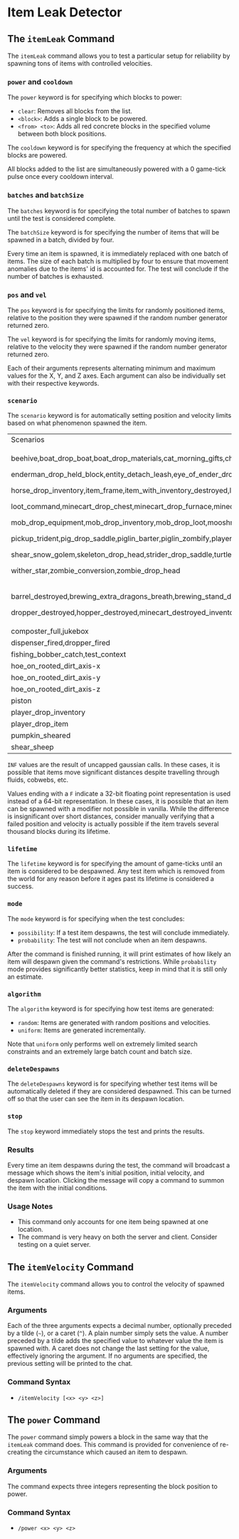 # Item Leak Detector

## The `itemLeak` Command
The `itemLeak` command allows you to test a particular setup for reliability by spawning tons of items with controlled velocities.
### `power` and `cooldown`
The `power` keyword is for specifying which blocks to power:
- `clear`: Removes all blocks from the list.
- `<block>`: Adds a single block to be powered.
- `<from> <to>`: Adds all red concrete blocks in the specified volume between both block positions.

The `cooldown` keyword is for specifying the frequency at which the specified blocks are powered.

All blocks added to the list are simultaneously powered with a 0 game-tick pulse once every cooldown interval.
### `batches` and `batchSize`
The `batches` keyword is for specifying the total number of batches to spawn until the test is considered complete.

The `batchSize` keyword is for specifying the number of items that will be spawned in a batch, divided by four.

Every time an item is spawned, it is immediately replaced with one batch of items. The size of each batch is multiplied by four to ensure that movement anomalies due to the items' id is accounted for. The test will conclude if the number of batches is exhausted.
### `pos` and `vel`
The `pos` keyword is for specifying the limits for randomly positioned items, relative to the position they were spawned if the random number generator returned zero.

The `vel` keyword is for specifying the limits for randomly moving items, relative to the velocity they were spawned if the random number generator returned zero.

Each of their arguments represents alternating minimum and maximum values for the X, Y, and Z axes. Each argument can also be individually set with their respective keywords.
### `scenario`
The `scenario` keyword is for automatically setting position and velocity limits based on what phenomenon spawned the item.

<table>
    <tbody>
        <tr>
            <td>Scenarios</td>
            <td>Minimum Pos</td>
            <td>Maximum Pos</td>
            <td>Minimum Vel</td>
            <td>Maximum Vel</td>
        </tr>
        <tr>
            <td>
                <p>beehive,boat_drop_boat,boat_drop_materials,cat_morning_gifts,chicken_lay_egg,creeper_drop_head,dolphin,donkey_drop_chest,</p>
                <p>enderman_drop_held_block,entity_detach_leash,eye_of_ender_drop,falling_block_pop,fox_drop,fox_spit,furnace_destroyed,</p>
                <p>horse_drop_inventory,item_frame,item_with_inventory_destroyed,leash_knot,leashed_mob_loaded_without_holder,lectern_drop_book,</p>
                <p>loot_command,minecart_drop_chest,minecart_drop_furnace,minecart_drop_hopper,minecart_drop_minecart,minecart_drop_tnt,</p>
                <p>mob_drop_equipment,mob_drop_inventory,mob_drop_loot,mooshroom_sheared,painting,panda_sneeze,panda_bamboo,pickup_arrow,</p>
                <p>pickup_trident,pig_drop_saddle,piglin_barter,piglin_zombify,player_breaks_shulker_box,raid_hero,raider_drop_banner,</p>
                <p>shear_snow_golem,skeleton_drop_head,strider_drop_saddle,turtle_scute,villager_gather_items,wither_skeleton_drop_head,wither_rose,</p>
                <p>wither_star,zombie_conversion,zombie_drop_head</p>
            </td>
            <td>0,0,0</td>
            <td>0,0,0</td>
            <td>-0.2,0,-0.2</td>
            <td>0.2,0,0.2</td>
        </tr>
        <tr>
            <td>
                <p>barrel_destroyed,brewing_extra_dragons_breath,brewing_stand_destroyed,campfire_cooking,chest_destroyed,dispenser_destroyed</p>
                <p>dropper_destroyed,hopper_destroyed,minecart_destroyed_inventory</p>
            </td>
            <td>-0.75,-0.75,-0.75</td>
            <td>0.75,0.75,0.75</td>
            <td>-INF,-INF,-INF</td>
            <td>INF,INF,INF</td>
        </tr>
        <tr>
            <td>composter_full,jukebox</td>
            <td>0,0,0</td>
            <td>0.7F,0.7F,0.7F</td>
            <td>-0.2,0,-0.2</td>
            <td>0.2,0,0.2</td>
        </tr>
        <tr>
            <td>dispenser_fired,dropper_fired</td>
            <td>0,0,0</td>
            <td>0,0,0</td>
            <td>-INF,-INF,-INF</td>
            <td>INF,INF,INF</td>
        </tr>
        <tr>
            <td>fishing_bobber_catch,test_context</td>
            <td>0,0,0</td>
            <td>0,0,0</td>
            <td>0,0,0</td>
            <td>0,0,0</td>
        </tr>
        <tr>
            <td>hoe_on_rooted_dirt_axis-x</td>
            <td>0,-0.25,-0.25</td>
            <td>0,0.25,0.25</td>
            <td>0,0,-0.1</td>
            <td>0,0.1,0.1</td>
        </tr>
        <tr>
            <td>hoe_on_rooted_dirt_axis-y</td>
            <td>-0.25,0,-0.25</td>
            <td>0.25,0,0.25</td>
            <td>-0.1,0,-0.1</td>
            <td>0.1,0,0.1</td>
        </tr>
        <tr>
            <td>hoe_on_rooted_dirt_axis-z</td>
            <td>-0.25,-0.25,0</td>
            <td>0.25,0.25,0</td>
            <td>-0.1,0,0</td>
            <td>0.1,0.1,0</td>
        </tr>
        <tr>
            <td>piston</td>
            <td>-0.25,-0.25,-0.25</td>
            <td>0.25,0.25,0.25</td>
            <td>-0.2,0,-0.2</td>
            <td>0.2,0,0.2</td>
        </tr>
        <tr>
            <td>player_drop_inventory</td>
            <td>0,0,0</td>
            <td>0,0,0</td>
            <td>-0.5F,0,-0.5F</td>
            <td>0.5F,0,0.5F</td>
        </tr>
        <tr>
            <td>player_drop_item</td>
            <td>0,0,0</td>
            <td>0,0,0</td>
            <td>-0.02F,-0.1F,-0.02F</td>
            <td>0.02F,0.1F,0.02F</td>
        </tr>
        <tr>
            <td>pumpkin_sheared</td>
            <td>0,0,0</td>
            <td>0,0,0</td>
            <td>0,0,0</td>
            <td>0.02,0,0.02</td>
        </tr>
        <tr>
            <td>shear_sheep</td>
            <td>0,0,0</td>
            <td>0.1F,0.05F,0.1F</td>
            <td>-0.2,0,-0.2</td>
            <td>0.2,0,0.2</td>
        </tr>
    </tbody>
</table>

`INF` values are the result of uncapped gaussian calls. In these cases, it is possible that items move significant distances despite travelling through fluids, cobwebs, etc.

Values ending with a `F` indicate a 32-bit floating point representation is used instead of a 64-bit representation. In these cases, it is possible that an item can be spawned with a modifier not possible in vanilla. While the difference is insignificant over short distances, consider manually verifying that a failed position and velocity is actually possible if the item travels several thousand blocks during its lifetime.
### `lifetime`
The `lifetime` keyword is for specifying the amount of game-ticks until an item is considered to be despawned. Any test item which is removed from the world for any reason before it ages past its lifetime is considered a success.
### `mode`
The `mode` keyword is for specifying when the test concludes:
- `possibility`: If a test item despawns, the test will conclude immediately.
- `probability`: The test will not conclude when an item despawns.

After the command is finished running, it will print estimates of how likely an item will despawn given the command's restrictions. While `probability` mode provides significantly better statistics, keep in mind that it is still only an estimate.
### `algorithm`
The `algorithm` keyword is for specifying how test items are generated:
- `random`: Items are generated with random positions and velocities.
- `uniform`: Items are generated incrementally.

Note that `uniform` only performs well on extremely limited search constraints and an extremely large batch count and batch size.
### `deleteDespawns`
The `deleteDespawns` keyword is for specifying whether test items will be automatically deleted if they are considered despawned. This can be turned off so that the user can see the item in its despawn location.
### `stop`
The `stop` keyword immediately stops the test and prints the results.
### Results
Every time an item despawns during the test, the command will broadcast a message which shows the item's initial position, initial velocity, and despawn location. Clicking the message will copy a command to summon the item with the initial conditions.
### Usage Notes
- This command only accounts for one item being spawned at one location.
- The command is very heavy on both the server and client. Consider testing on a quiet server.
## The `itemVelocity` Command
The `itemVelocity` command allows you to control the velocity of spawned items.
### Arguments
Each of the three arguments expects a decimal number, optionally preceded by a tilde (`~`), or a caret (`^`). A plain number simply sets the value. A number preceded by a tilde adds the specified value to whatever value the item is spawned with. A caret does not change the last setting for the value, effectively ignoring the argument. If no arguments are specified, the previous setting will be printed to the chat.
### Command Syntax
- `/itemVelocity [<x> <y> <z>]`
## The `power` Command
The `power` command simply powers a block in the same way that the `itemLeak` command does. This command is provided for convenience of re-creating the circumstance which caused an item to despawn.
### Arguments
The command expects three integers representing the block position to power.
### Command Syntax
- `/power <x> <y> <z>`